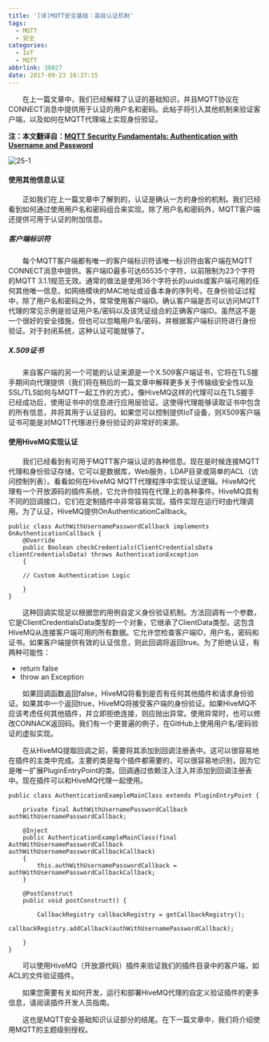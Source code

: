 ```yaml
---
title: '[译]MQTT安全基础：高级认证机制'
tags:
  - MQTT
  - 安全
categories:
  - IoT
  - MQTT
abbrlink: 38027
date: 2017-09-23 16:37:15
---
```


　　在上一篇文章中，我们已经解释了认证的基础知识，并且MQTT协议在CONNECT消息中提供用于认证的用户名和密码。此帖子将引入其他机制来验证客户端，以及如何在MQTT代理端上实现身份验证。

<!--more-->

**注：本文翻译自：[MQTT Security Fundamentals: Authentication with Username and Password](http://www.hivemq.com/blog/mqtt-security-fundamentals-advanced-authentication-mechanisms)**

![25-1](http://www.hivemq.com/wp-content/uploads/mqttsecurityfundamentals_part3.png)

#### 使用其他信息认证

　　正如我们在上一篇文章中了解到的，认证是确认一方的身份的机制。我们已经看到如何通过使用用户名和密码组合来实现。除了用户名和密码外，MQTT客户端还提供可用于认证的附加信息。

##### 客户端标识符

　　每个MQTT客户端都有唯一的客户端标识符该唯一标识符由客户端在MQTT CONNECT消息中提供。客户端ID最多可达65535个字符，以前限制为23个字符的MQTT 3.1.1规范无效。通常的做法是使用36个字符长的uuids或客户端可用的任何其他唯一信息，如网络模块的MAC地址或设备本身的序列号。在身份验证过程中，除了用户名和密码之外，常常使用客户端ID。确认客户端是否可以访问MQTT代理的常见示例是验证用户名/密码以及该凭证组合的正确客户端ID。虽然这不是一个很好的安全措施，但也可以忽略用户名/密码，并根据客户端标识符进行身份验证。对于封闭系统，这种认证可能就够了。

##### X.509证书

　　来自客户端的另一个可能的认证来源是一个X.509客户端证书，它将在TLS握手期间向代理提供（我们将在稍后的一篇文章中解释更多关于传输级安全性以及SSL/TLS如何与MQTT一起工作的方式）。像HiveMQ这样的代理可以在TLS握手已经成功后，使用证书中的信息进行应用层验证。这使得代理能够读取证书中包含的所有信息，并将其用于认证目的。如果您可以控制提供IoT设备，则X509客户端证书可能是对MQTT代理进行身份验证的非常好的来源。

#### 使用HiveMQ实现认证

　　我们已经看到有可用于MQTT客户端认证的各种信息。现在是时候连接MQTT代理和身份验证存储，它可以是数据库，Web服务，LDAP目录或简单的ACL（访问控制列表）。看看如何在HiveMQ MQTT代理程序中实现认证逻辑。HiveMQ代理有一个开放源码的插件系统，它允许你挂钩在代理上的各种事件。HiveMQ具有不同的回调接口，它们在定制插件中非常容易实现。插件实现在运行时由代理调用。为了认证，HiveMQ提供OnAuthenticationCallback。

```
public class AuthWithUsernamePasswordCallback implements OnAuthenticationCallback {
    @Override
    public Boolean checkCredentials(ClientCredentialsData clientCredentialsData) throws AuthenticationException
    {

    // Custom Authentication Logic

    }
}
```

　　这种回调实现足以根据您的用例自定义身份验证机制。方法回调有一个参数，它是ClientCredentialsData类型的一个对象，它继承了ClientData类型。这包含HiveMQ从连接客户端可用的所有数据。它允许您检查客户端ID，用户名，密码和证书。如果客户端提供有效的认证信息，则此回调将返回true。为了拒绝认证，有两种可能性：

- return false
- throw an Exception

　　如果回调函数返回false，HiveMQ将看到是否有任何其他插件和请求身份验证。如果其中一个返回true，HiveMQ将接受客户端的身份验证。如果HiveMQ不应该考虑任何其他插件，并立即拒绝连接，则应抛出异常。使用异常时，也可以修改CONNACK返回码。我们有一个更普遍的例子，在GitHub上使用用户名/密码验证的虚拟实现。

　　在从HiveMQ提取回调之前，需要将其添加到回调注册表中。这可以很容易地在插件的主类中完成。主要的类是每个插件都需要的，可以很容易地识别，因为它是唯一扩展PluginEntryPoint的类。回调通过依赖注入注入并添加到回调注册表中。现在插件可以和HiveMQ代理一起使用。

```
public class AuthenticationExampleMainClass extends PluginEntryPoint {

    private final AuthWithUsernamePasswordCallback authWithUsernamePasswordCallback;

    @Inject
    public AuthenticationExampleMainClass(final AuthWithUsernamePasswordCallback authWithUsernamePasswordCallbackCallback)
    {
        this.authWithUsernamePasswordCallback = authWithUsernamePasswordCallbackCallback;
    }

    @PostConstruct
    public void postConstruct() {

        CallbackRegistry callbackRegistry = getCallbackRegistry();
        callbackRegistry.addCallback(authWithUsernamePasswordCallback);

    }
}
```

　　可以使用HiveMQ（开放源代码）插件来验证我们的插件目录中的客户端，如ACL的文件验证插件。

　　如果您需要有关如何开发，运行和部署HiveMQ代理的自定义验证插件的更多信息，请阅读插件开发人员指南。

　　这也是MQTT安全基础知识认证部分的结尾。在下一篇文章中，我们将介绍使用MQTT的主题级别授权。
